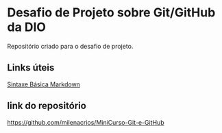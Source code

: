 # Desafio de Projeto sobre Git/GitHub da DIO
Repositório criado para o desafio de projeto.

## Links úteis
[Sintaxe Básica Markdown](https://www.markdownguide.org/basic-syntax/)

## link do repositório
https://github.com/milenacrios/MiniCurso-Git-e-GitHub
